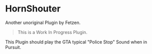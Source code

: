 # HornShouter

Another unoriginal Plugin by Fetzen.

> This is a Work In Progress Plugin.


This Plugin should play the GTA typical "Police Stop" Sound when in Pursuit.
